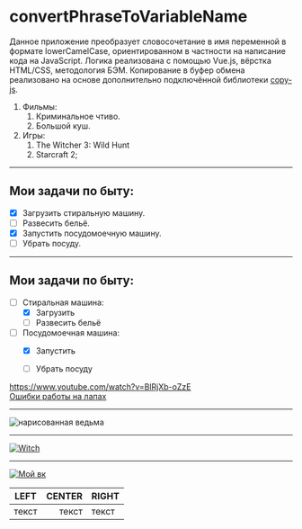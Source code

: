 # convertPhraseToVariableName
Данное приложение преобразует словосочетание в имя переменной в формате lowerCamelCase, ориентированном в частности на написание кода на JavaScript. Логика реализована с помощью Vue.js, вёрстка HTML/CSS, методология БЭМ. Копирование в буфер обмена реализовано на основе дополнительно подключённой библиотеки [copy-js](https://www.npmjs.com/package/copy-js).

1. Фильмы:
    1. Криминальное чтиво.
    2. Большой куш.
2. Игры:
    1. The Witcher 3: Wild Hunt
    2. Starcraft 2; 
____
## Мои задачи по быту: 

+ [X] Загрузить стиральную машину.
+ [ ] Развесить бельё.
+ [X] Запустить посудомоечную машину.
+ [ ] Убрать посуду.
____
## Мои задачи по быту: 
+ [ ] Стиральная машина:
  + [X] Загрузить
  + [ ] Развесить бельё
+ [ ] Посудомоечная машина:
  + [X] Запустить
  + [ ] Убрать посуду


https://www.youtube.com/watch?v=BlRjXb-oZzE    
[Ошибки работы на лапах](https://www.youtube.com/watch?v=BlRjXb-oZzE)
____
![нарисованная ведьма](https://sun9-21.userapi.com/impg/RvuWlAKhAOhTHOY7p7-Zqd1_GrWEorwzdbd1_w/XlYl7fwcjww.jpg?size=1440x1748&quality=96&sign=e06d51d9837917960aa06bcb148d57b3&type=album "ведьма")
____
[![Witch](https://sun9-21.userapi.com/impg/RvuWlAKhAOhTHOY7p7-Zqd1_GrWEorwzdbd1_w/XlYl7fwcjww.jpg?size=1440x1748&quality=96&sign=e06d51d9837917960aa06bcb148d57b3&type=album)](https://www.youtube.com/watch?v=jqt8I8UxtK0)
____
[![Мой вк](https://upload.wikimedia.org/wikipedia/commons/2/21/VK.com-logo.svg)](https://vk.com/akim_boyarinov)


| LEFT | CENTER | RIGHT |
|-------|-------:|-------|
|текст|текст|текст|
